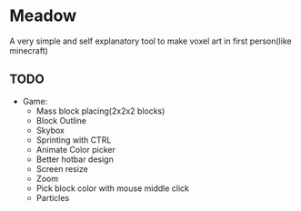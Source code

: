 # Meadow
A very simple and self explanatory tool to make voxel art in first person(like minecraft)

## TODO

- Game:
  - Mass block placing(2x2x2 blocks)
  - Block Outline
  - Skybox
  - Sprinting with CTRL
  - Animate Color picker
  - Better hotbar design
  - Screen resize
  - Zoom
  - Pick block color with mouse middle click
  - Particles
